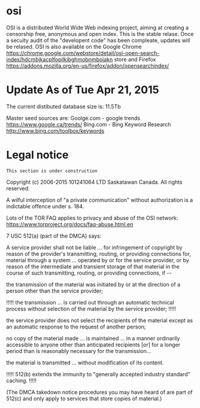 osi
===

OSI is a distributed World Wide Web indexing project, aiming at creating a censorship free, anonymous and open index. This is the stable relase. Once a secuity audit of the "developent code" has been compleate, updates will be relased. OSI is also available on the Google Chrome https://chrome.google.com/webstore/detail/osi-open-search-index/hdcmbjkacplfopilkibghmobnmboiakn store and Firefox https://addons.mozilla.org/en-us/firefox/addon/opensearchindex/

Update As of Tue Apr 21, 2015
==============

The current distibuted database size is: 
11.5Tb

Master seed sources are:
Goolge.com - google trends https://www.google.ca/trends/
Bing.com - Bing Keyword Research http://www.bing.com/toolbox/keywords

Legal notice
==============

``` This section is under construction ```

Copyright (c) 2006-2015 101241064 LTD Saskatawan Canada. All rights reserved.

A wilful interception of "a private communication" without authorization is a indictable offence under s. 184. 

Lots of the TOR FAQ applies to privacy and abuse of the OSI network: https://www.torproject.org/docs/faq-abuse.html.en

7 USC 512(a) (part of the DMCA) says:

A service provider shall not be liable ... for infringement of copyright by reason of the provider's transmitting, routing, or providing connections for, material through a system ... operated by or for the service provider, or by reason of the intermediate and transient storage of that material in the course of such transmitting, routing, or providing connections, if --

the transmission of the material was initiated by or at the direction of a person other than the service provider;

!!!!!  the transmission ... is carried out through an automatic technical process without selection of the material by the service provider; !!!!!

the service provider does not select the recipients of the material except as an automatic response to the request of another person;

no copy of the material made ... is maintained ... in a manner ordinarily accessible to anyone other than anticipated recipients [or] for a longer period than is reasonably necessary for the transmission...

the material is transmitted ... without modification of its content.

!!!!!  512(b) extends the immunity to "generally accepted industry standard" caching. !!!!!

(The DMCA takedown notice procedures you may have heard of are part of 512(c) and only apply to services that store copies of material.)
